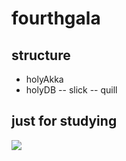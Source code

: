 # fourthgala

## structure
- holyAkka
- holyDB
-- slick
-- quill

## just for studying
[![](http://img-moye-me.qiniudn.com/2014/12/gravatar.jpeg)](http://www.moye.me/)

